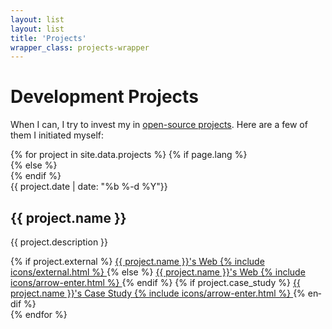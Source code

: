 ```yaml
---
layout: list
layout: list
title: 'Projects'
wrapper_class: projects-wrapper
---
```


<h1 class="main__title">Development Projects</h1>

<p class="main__text">When I can, I try to invest my in <a class="link link--special" href="{{ site.github }}">open-source projects</a>. Here are a few of them I initiated myself:</p>

<section class="articles-list">
    {% for project in site.data.projects %}
        {% if page.lang %}
            <article class="article" lang="{{ page.lang }}">
        {% else %}
            <article class="article" lang="en">
        {% endif %}
                <div class="article__item">
                    <time class="article__time" datetime="{{ project.date | date: '%F' }}">{{ project.date | date: "%b %-d %Y"}}</time>
                    <h2 class="article__subtitle">{{ project.name }}</h2>
                    <p class="article__description">{{ project.description }}</p>
                    <div class="article__links">
                        {% if project.external %}
                            <a class="btn btn--fill" href="{{ project.web }}" target="_blank" rel="noopener">
                                <span class="btn__text"><span class="u-visually-hidden">{{ project.name }}'s</span> Web</span>
                                {% include icons/external.html %}
                            </a>
                        {% else %}
                            <a class="btn btn--fill" href="{{ project.web }}">
                                <span class="btn__text"><span class="u-visually-hidden">{{ project.name }}'s</span> Web</span>
                                {% include icons/arrow-enter.html %}
                            </a>
                        {% endif %}
                        {% if project.case_study %}
                            <a class="btn btn--fill" href="/projects/{{ project.case_study }}">
                                <span class="btn__text"><span class="u-visually-hidden">{{ project.name }}'s</span> Case Study</span>
                                {% include icons/arrow-enter.html %}
                            </a>
                        {% endif %}
                    </div>
                </div>
            </article>
    {% endfor %}
</section>
